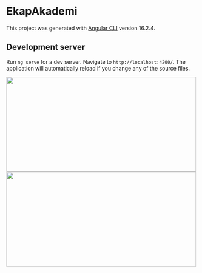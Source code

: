 # EkapAkademi

This project was generated with [Angular CLI](https://github.com/angular/angular-cli) version 16.2.4.

## Development server

Run `ng serve` for a dev server. Navigate to `http://localhost:4200/`. The application will automatically reload if you change any of the source files.


<div>
<img src="https://i.ibb.co/Tmxs9FT/Screenshot-2025-01-08-134045.png" alt="" border="0" width="500" height="250">
<img src="https://i.ibb.co/Xbpt5Kr/Screenshot-2025-01-08-134125.png" alt="" border="0" width="500" height="250">
</div>
